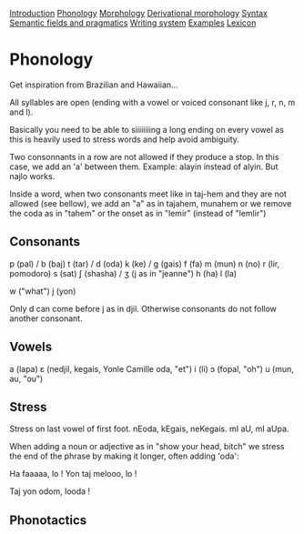 [Introduction](01_introduction.md)
[Phonology](02_phonology.md)
[Morphology](03_morphology.md)
[Derivational morphology](04_derivMorphology.md)
[Syntax](05_syntax.md)
[Semantic fields and pragmatics](06_semanticPragma.md)
[Writing system](07_writing.md)
[Examples](08_examples.md)
[Lexicon](09_lexicon.md)

# Phonology

Get inspiration from Brazilian and Hawaiian...

All syllables are open (ending with a vowel or voiced consonant like j, r, n, m and l).

Basically you need to be able to siiiiiiiing a long ending on every vowel as
this is heavily used to stress words and help avoid ambiguity.

Two consonnants in a row are not allowed if they produce a stop. In this
case, we add an 'a' between them. Example: alayin instead of alyin. But najlo works.

Inside a word, when two consonants meet like in
taj-hem and they are not allowed (see bellow), we add an "a" as in tajahem, munahem or we
remove the coda as in "tahem" or the onset as in "lemir" (instead of "lemlir")

## Consonants

p (pal) / b (baj)
t (tar) / d (oda)
k (ke) / g (gais)
f (fa)
m (mun)
n (no)
r (lir, pomodoro)
s (sat)
ʃ (shasha) / ʒ (j as in "jeanne")
h (ha)
l (la)

w ("what")
j (yon)

Only d can come before j as in djil. Otherwise consonants do not follow another consonant.

## Vowels

a (lapa)
ɛ (nedjil, kegais, Yonle Camille oda, "et")
i (li)
ɔ (fopal, "oh")
u (mun, au, "ou")

## Stress

Stress on last vowel of first foot. nEoda, kEgais, neKegais. mI aU, mI aUpa.

When adding a noun or adjective as in "show your head, bitch" we stress the end of the
phrase by making it longer, often adding 'oda':

Ha faaaaa, lo !
Yon taj melooo, lo !

Taj yon odom, looda !

## Phonotactics
